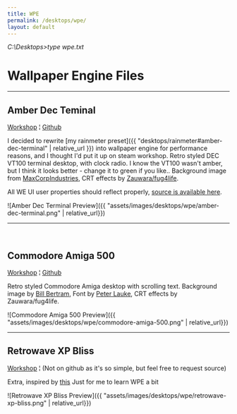 ```yaml
---
title: WPE
permalink: /desktops/wpe/
layout: default
---
```


_C:\Desktops>type wpe.txt_

# Wallpaper Engine Files

---

## Amber Dec Teminal

[Workshop](https://steamcommunity.com/sharedfiles/filedetails/?id=2271074053) ¦ [Github](https://github.com/ZeusOfTheCrows/we-amber-terminal/tree/master)

I decided to rewrite [my rainmeter preset]({{ "desktops/rainmeter#amber-dec-terminal" | relative_url }}) into wallpaper engine for  performance reasons, and I thought I'd put it up on steam workshop. Retro styled DEC VT100 terminal desktop, with clock radio. I know the  VT100 wasn't amber, but I think it looks better - change it to green if  you like.. Background image from [MaxCorpIndustries](https://www.deviantart.com/maxcorpindustries/art/Vintage-Terminal-1-0-for-rainmeter-831562992), CRT effects by [Zauwara/fug4life](https://steamcommunity.com/sharedfiles/filedetails?id=2116673772). 

All WE UI user properties should reflect properly, [source is available here](https://steamcommunity.com/linkfilter/?url=https://github.com/ZeusOfTheCrows/we-amber-terminal).

![Amber Dec Terminal Preview]({{ "assets/images/desktops/wpe/amber-dec-terminal.png" | relative_url}})

---

 

## Commodore Amiga 500

[Workshop](https://steamcommunity.com/sharedfiles/filedetails/?id=2272437056) ¦ [Github](https://github.com/ZeusOfTheCrows/we-amber-terminal/tree/Amiga-500)

Retro styled Commodore Amiga desktop with scrolling text. Background image by [Bill Bertram](https://en.wikipedia.org/wiki/Amiga_500#/media/File:Amiga500_system.jpg), Font by [Peter Lauke](https://www.splintered.co.uk/experiments/131/b), CRT effects by Zauwara/fug4life.

![Commodore Amiga 500 Preview]({{ "assets/images/desktops/wpe/commodore-amiga-500.png" | relative_url}})

---



## Retrowave XP Bliss

[Workshop](https://steamcommunity.com/sharedfiles/filedetails/?id=2272255583) ¦ (Not on github as it's so simple, but feel free to request source)

Extra, inspired by [this](https://www.deviantart.com/niko1u/art/Retrowave-Windows-XP-Wallpaper-682545281)
Just for me to learn WPE a bit

![Retrowave XP Bliss Preview]({{ "assets/images/desktops/wpe/retrowave-xp-bliss.png" | relative_url}})